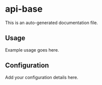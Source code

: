 # api-base

This is an auto-generated documentation file.

## Usage

Example usage goes here.

## Configuration

Add your configuration details here.